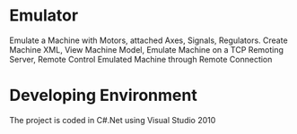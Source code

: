 # Emulator
Emulate a Machine with Motors, attached Axes, Signals, Regulators. Create Machine XML, View Machine Model, Emulate Machine on a TCP Remoting Server, Remote Control Emulated Machine through Remote Connection
# Developing Environment
The project is coded in C#.Net using Visual Studio 2010

